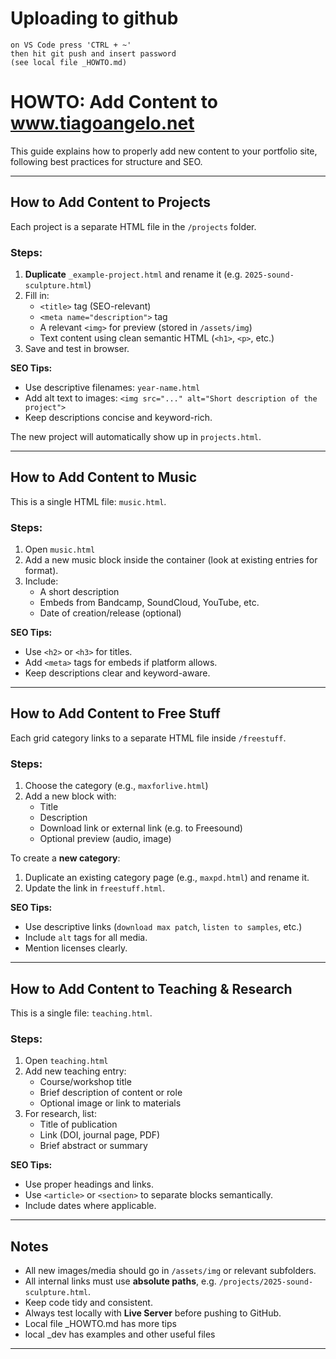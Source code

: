 # Uploading to github
    on VS Code press 'CTRL + ~' 
    then hit git push and insert password
    (see local file _HOWTO.md) 

# HOWTO: Add Content to www.tiagoangelo.net

This guide explains how to properly add new content to your portfolio site, following best practices for structure and SEO.

---

## How to Add Content to **Projects**

Each project is a separate HTML file in the `/projects` folder.

### Steps:
1. **Duplicate** `_example-project.html` and rename it (e.g. `2025-sound-sculpture.html`)
2. Fill in:
   - `<title>` tag (SEO-relevant)
   - `<meta name="description">` tag
   - A relevant `<img>` for preview (stored in `/assets/img`)
   - Text content using clean semantic HTML (`<h1>`, `<p>`, etc.)
3. Save and test in browser.

**SEO Tips:**
- Use descriptive filenames: `year-name.html`  
- Add alt text to images: `<img src="..." alt="Short description of the project">`
- Keep descriptions concise and keyword-rich.

The new project will automatically show up in `projects.html`.

---

## How to Add Content to **Music**

This is a single HTML file: `music.html`.

### Steps:
1. Open `music.html`
2. Add a new music block inside the container (look at existing entries for format).
3. Include:
   - A short description
   - Embeds from Bandcamp, SoundCloud, YouTube, etc.
   - Date of creation/release (optional)

**SEO Tips:**
- Use `<h2>` or `<h3>` for titles.
- Add `<meta>` tags for embeds if platform allows.
- Keep descriptions clear and keyword-aware.

---

## How to Add Content to **Free Stuff**

Each grid category links to a separate HTML file inside `/freestuff`.

### Steps:
1. Choose the category (e.g., `maxforlive.html`)
2. Add a new block with:
   - Title
   - Description
   - Download link or external link (e.g. to Freesound)
   - Optional preview (audio, image)

To create a **new category**:
1. Duplicate an existing category page (e.g., `maxpd.html`) and rename it.
2. Update the link in `freestuff.html`.

**SEO Tips:**
- Use descriptive links (`download max patch`, `listen to samples`, etc.)
- Include `alt` tags for all media.
- Mention licenses clearly.

---

## How to Add Content to **Teaching & Research**

This is a single file: `teaching.html`.

### Steps:
1. Open `teaching.html`
2. Add new teaching entry:
   - Course/workshop title
   - Brief description of content or role
   - Optional image or link to materials
3. For research, list:
   - Title of publication
   - Link (DOI, journal page, PDF)
   - Brief abstract or summary

**SEO Tips:**
- Use proper headings and links.
- Use `<article>` or `<section>` to separate blocks semantically.
- Include dates where applicable.

---

## Notes

- All new images/media should go in `/assets/img` or relevant subfolders.
- All internal links must use **absolute paths**, e.g. `/projects/2025-sound-sculpture.html`.
- Keep code tidy and consistent.
- Always test locally with **Live Server** before pushing to GitHub.
- Local file _HOWTO.md has more tips
- local _dev has examples and other useful files
---
